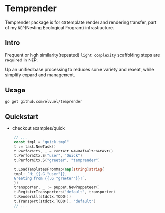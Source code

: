 # Temprender

Temprender package is for `GO` template render and rendering transfer, part of my `NEP`(Nesting Ecological Program) infrastructure.

## Intro

Frequent or high similarity(repeated) `light complexity` scaffolding steps are required in NEP.

Up an unified base processing to reduces some variety and repeat, while simplify expand and management.

## Usage

```shell
go get github.com/elvuel/temprender
```

## Quickstart

* checkout examples/quick

```go
    // ...
    const tmpl = "quick.tmpl"
    t := task.NewTask() 
    t.PerformCtx, _ = context.NewDefaultContext()
    t.PerformCtx.S("user", "Quick")
    t.PerformCtx.S("greeter", "temprender") 

    t.LoadTemplatesFromMap(map[string]string{
    tmpl: `Hi {{.G "user"}}, 
    Greeting from {{.G "greeter"}}!`,
    }) 
    transporter, _ := puppet.NewPuppeteer()
    t.RegisterTransporters("default", transporter) 
    t.RenderAll(stdctx.TODO()) 
    t.Transport(stdctx.TODO(), "default")
    // ...
```
